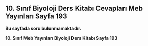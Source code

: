 ## 10. Sınıf Biyoloji Ders Kitabı Cevapları Meb Yayınları Sayfa 193

**Bu sayfada soru bulunmamaktadır.**

**10. Sınıf Meb Yayınları Biyoloji Ders Kitabı Sayfa 193**